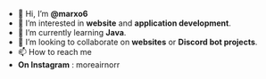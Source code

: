 - 👋 Hi, I’m **@marxo6**
- 👀 I’m interested in **website** and **application development**.
- 🌱 I’m currently learning **Java**.
- 💞️ I’m looking to collaborate on **websites** or **Discord bot projects**.
- 📫 How to reach me
-   **On Instagram** : moreairnorr

<!---
marxo6/marxo6 is a ✨ special ✨ repository because its `README.md` (this file) appears on your GitHub profile.
You can click the Preview link to take a look at your changes.
--->
